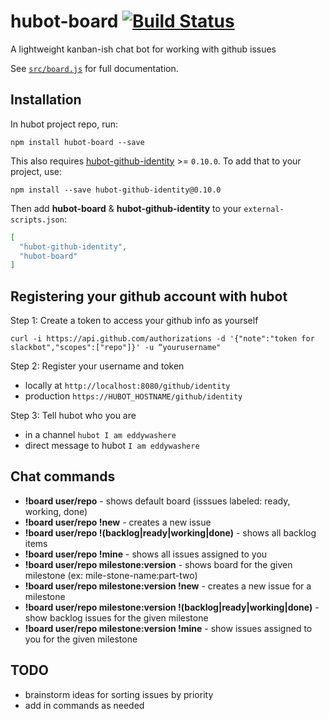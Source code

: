 # hubot-board [![Build Status](http://img.shields.io/travis/eddywashere/hubot-board/master.svg)](https://travis-ci.org/eddywashere/hubot-board)

A lightweight kanban-ish chat bot for working with github issues

See [`src/board.js`](src/board.js) for full documentation.

## Installation

In hubot project repo, run:

```
npm install hubot-board --save
```

This also requires [hubot-github-identity](https://github.com/tombell/hubot-github-identity) >= `0.10.0`. To add that to your project, use:

```
npm install --save hubot-github-identity@0.10.0
```

Then add **hubot-board** & **hubot-github-identity** to your `external-scripts.json`:

```json
[
  "hubot-github-identity",
  "hubot-board"
]
```

## Registering your github account with hubot

Step 1: Create a token to access your github info as yourself

```
curl -i https://api.github.com/authorizations -d '{"note":"token for slackbot","scopes":["repo"]}' -u “yourusername"
```

Step 2: Register your username and token

- locally at `http://localhost:8080/github/identity`
- production `https://HUBOT_HOSTNAME/github/identity`

Step 3: Tell hubot who you are

- in a channel `hubot I am eddywashere`
- direct message to hubot `I am eddywashere`

## Chat commands

- **!board user/repo** - shows default board (isssues labeled: ready, working, done)
- **!board user/repo !new** - creates a new issue
- **!board user/repo !(backlog|ready|working|done)** - shows all backlog items
- **!board user/repo !mine** - shows all issues assigned to you
- **!board user/repo milestone:version** - shows board for the given milestone (ex: mile-stone-name:part-two)
- **!board user/repo milestone:version !new** - creates a new issue for a milestone
- **!board user/repo milestone:version !(backlog|ready|working|done)** - show backlog issues for the given milestone
- **!board user/repo milestone:version !mine** - show issues assigned to you for the given milestone

## TODO

- brainstorm ideas for sorting issues by priority
- add in commands as needed
